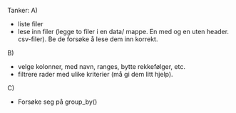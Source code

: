 Tanker:
A)
- liste filer
- lese inn filer (legge to filer i en data/ mappe. En med og en uten header. csv-filer). Be de forsøke å lese dem inn korrekt. 

B)
- velge kolonner, med navn, ranges, bytte rekkefølger, etc.
- filtrere rader med ulike kriterier (må gi dem litt hjelp).

C)
- Forsøke seg på group_by()
